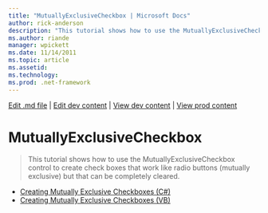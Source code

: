 ```yaml
---
title: "MutuallyExclusiveCheckbox | Microsoft Docs"
author: rick-anderson
description: "This tutorial shows how to use the MutuallyExclusiveCheckbox control to create check boxes that work like radio buttons (mutually exclusive) but that can be..."
ms.author: riande
manager: wpickett
ms.date: 11/14/2011
ms.topic: article
ms.assetid: 
ms.technology: 
ms.prod: .net-framework
---
```

[Edit .md file](C:\Projects\msc\dev\Msc.Www\Web.ASP\App_Data\github\web-forms\overview\ajax-control-toolkit\index.md) | [Edit dev content](http://www.aspdev.net/umbraco#/content/content/edit/35854) | [View dev content](http://docs.aspdev.net/tutorials/web-forms/overview/ajax-control-toolkit/mutuallyexclusivecheckbox/index.html) | [View prod content](http://www.asp.net/web-forms/overview/ajax-control-toolkit/mutuallyexclusivecheckbox)

MutuallyExclusiveCheckbox
====================
> This tutorial shows how to use the MutuallyExclusiveCheckbox control to create check boxes that work like radio buttons (mutually exclusive) but that can be completely cleared.


- [Creating Mutually Exclusive Checkboxes (C#)](creating-mutually-exclusive-checkboxes-cs.md)
- [Creating Mutually Exclusive Checkboxes (VB)](creating-mutually-exclusive-checkboxes-vb.md)